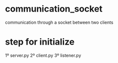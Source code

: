 # communication_socket
communication through a socket between two clients

# step for initialize 
1º server.py
2º client.py
3º listener.py
